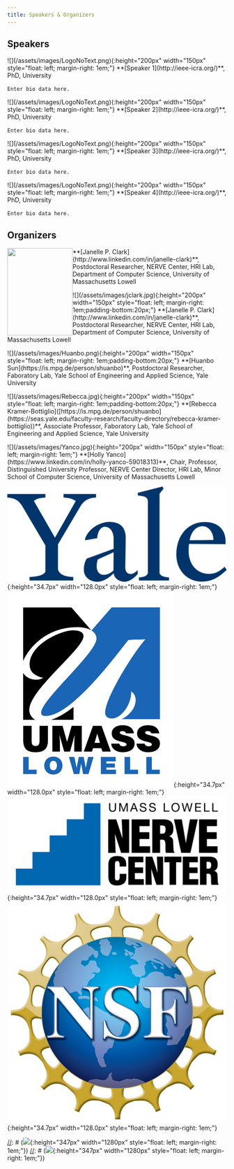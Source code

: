 ```yaml
---
title: Speakers & Organizers
---
```


## Speakers

<p>
    ![](/assets/images/LogoNoText.png){:height="200px" width="150px" style="float: left; margin-right: 1em;"}
    **[Speaker 1](http://ieee-icra.org/)**, PhD, University

    Enter bio data here. 
</p>

<p>
    ![](/assets/images/LogoNoText.png){:height="200px" width="150px" style="float: left; margin-right: 1em;"}
    **[Speaker 2](http://ieee-icra.org/)**, PhD, University

    Enter bio data here. 
</p>

<p>
    ![](/assets/images/LogoNoText.png){:height="200px" width="150px" style="float: left; margin-right: 1em;"}
    **[Speaker 3](http://ieee-icra.org/)**, PhD, University

    Enter bio data here. 
</p>

<p>
    ![](/assets/images/LogoNoText.png){:height="200px" width="150px" style="float: left; margin-right: 1em;"}
    **[Speaker 4](http://ieee-icra.org/)**, PhD, University

    Enter bio data here. 
</p>


## Organizers

<p>
    <img align="left" width="150" height="200" src=/assets/images/jclark.jpg>
    **[Janelle P. Clark](http://www.linkedin.com/in/janelle-clark)**, Postdoctoral Researcher, NERVE Center, HRI Lab, Department of Computer Science, University of Massachusetts Lowell
</p>

<p>
    ![](/assets/images/jclark.jpg){:height="200px" width="150px" style="float: left; margin-right: 1em;padding-bottom:20px;"}
    **[Janelle P. Clark](http://www.linkedin.com/in/janelle-clark)**, Postdoctoral Researcher, NERVE Center, HRI Lab, Department of Computer Science, University of Massachusetts Lowell
</p>

<p>
    ![](/assets/images/Huanbo.png){:height="200px" width="150px" style="float: left; margin-right: 1em;padding-bottom:20px;"}
    **[Huanbo Sun](https://is.mpg.de/person/shuanbo)**, Postdoctoral Researcher, Faboratory Lab, Yale School of Engineering and Applied Science, Yale University
</p>

<p>
    ![](/assets/images/Rebecca.jpg){:height="200px" width="150px" style="float: left; margin-right: 1em;padding-bottom:20px;"}
    **[Rebecca Kramer-Bottiglio]([https://is.mpg.de/person/shuanbo](https://seas.yale.edu/faculty-research/faculty-directory/rebecca-kramer-bottiglio))**, Associate Professor, Faboratory Lab, Yale School of Engineering and Applied Science, Yale University                            
</p>

<p>
    ![](/assets/images/Yanco.jpg){:height="200px" width="150px" style="float: left; margin-right: 1em;"}
    **[Holly Yanco](https://www.linkedin.com/in/holly-yanco-59018313)**, Chair, Professor, Distinguished University Professor, NERVE Center Director, HRI Lab, Minor School of Computer Science, University of Massachusetts Lowell
</p>

![](/assets/images/yale.png){:height="34.7px" width="128.0px" style="float: left; margin-right: 1em;"}
![](/assets/images/UML.png){:height="34.7px" width="128.0px" style="float: left; margin-right: 1em;"}
![](/assets/images/nerve.jpg){:height="34.7px" width="128.0px" style="float: left; margin-right: 1em;"}
![](/assets/images/NSF.png){:height="34.7px" width="128.0px" style="float: left; margin-right: 1em;"}

[//]: # (images NOT uploaded)
[//]: # (![](/assets/images/faboratory.png){:height="347px" width="1280px" style="float: left; margin-right: 1em;"})
[//]: # (![](/assets/images/cifellow.png){:height="347px" width="1280px" style="float: left; margin-right: 1em;"})
